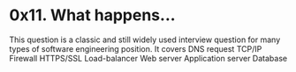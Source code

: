 # 0x11. What happens...

This question is a classic and still widely used interview question for many types of software engineering position.
It covers
    DNS request
    TCP/IP
    Firewall
    HTTPS/SSL
    Load-balancer
    Web server
    Application server
    Database

